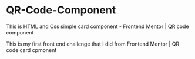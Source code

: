 # QR-Code-Component
This is HTML and Css  simple card component - Frontend Mentor | QR code component

This is my first front end challenge that I did from Frontend Mentor | QR code card cpmonent
